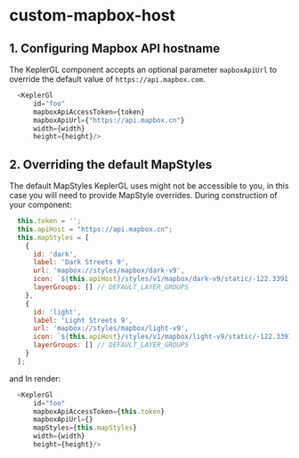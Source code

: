 # custom-mapbox-host

## 1. Configuring Mapbox API hostname

The KeplerGL component accepts an optional parameter `mapboxApiUrl` to override the default value of `https://api.mapbox.com`.

```javascript
  <KeplerGl
      id="foo"
      mapboxApiAccessToken={token}
      mapboxApiUrl={"https://api.mapbox.cn"}
      width={width}
      height={height}/>
```

## 2. Overriding the default MapStyles

The default MapStyles KeplerGL uses might not be accessible to you, in this case you will need to provide MapStyle overrides. During construction of your component:

```javascript
  this.token = '';
  this.apiHost = "https://api.mapbox.cn";
  this.mapStyles = [
    {
      id: 'dark',
      label: 'Dark Streets 9',
      url: 'mapbox://styles/mapbox/dark-v9',
      icon: `${this.apiHost}/styles/v1/mapbox/dark-v9/static/-122.3391,37.7922,9.19,0,0/400x300?access_token=${this.token}&logo=false&attribution=false`,
      layerGroups: [] // DEFAULT_LAYER_GROUPS
    },
    {
      id: 'light',
      label: 'Light Streets 9',
      url: 'mapbox://styles/mapbox/light-v9',
      icon: `${this.apiHost}/styles/v1/mapbox/light-v9/static/-122.3391,37.7922,9.19,0,0/400x300?access_token=${this.token}&logo=false&attribution=false`,
      layerGroups: [] // DEFAULT_LAYER_GROUPS
    }
  ];
```

and In render:

```javascript
  <KeplerGl
      id="foo"
      mapboxApiAccessToken={this.token}
      mapboxApiUrl={}
      mapStyles={this.mapStyles}
      width={width}
      height={height}/>
```

